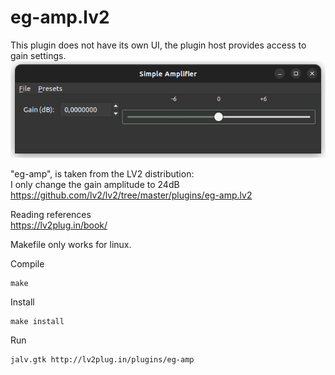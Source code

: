 # eg-amp.lv2<br/>
This plugin does not have its own UI, the plugin host provides access to gain settings.<br/>
![alt text](https://github.com/lherg/tutos.ui.lv2/blob/main/png/eg-amp-jalv.png)<br/>

"eg-amp", is taken from the LV2 distribution:<br/>
I only change the gain amplitude to 24dB<br/>
https://github.com/lv2/lv2/tree/master/plugins/eg-amp.lv2<br/>

Reading references<br/>
https://lv2plug.in/book/<br/>

Makefile only works for linux.<br/>

Compile<br/>
```
make
```
Install<br/>
```
make install
```

Run<br/>
```
jalv.gtk http://lv2plug.in/plugins/eg-amp
```